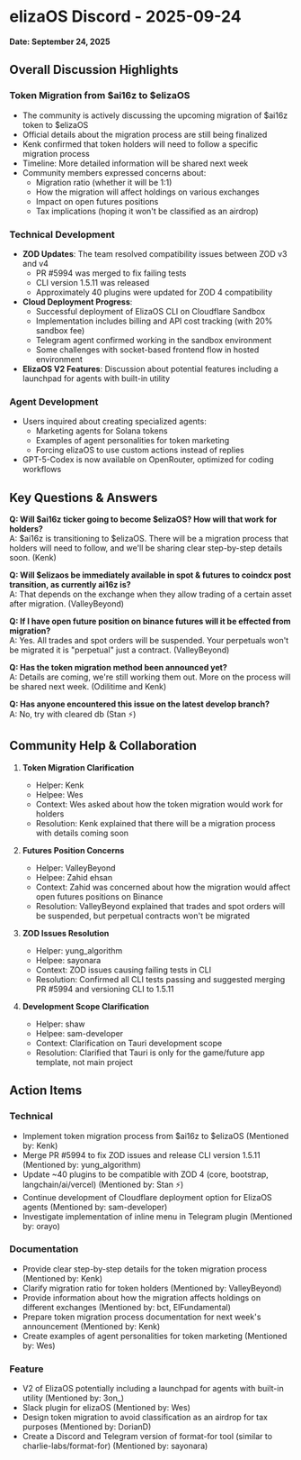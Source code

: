# elizaOS Discord - 2025-09-24

**Date: September 24, 2025**

## Overall Discussion Highlights

### Token Migration from $ai16z to $elizaOS
- The community is actively discussing the upcoming migration of $ai16z token to $elizaOS
- Official details about the migration process are still being finalized
- Kenk confirmed that token holders will need to follow a specific migration process
- Timeline: More detailed information will be shared next week
- Community members expressed concerns about:
  - Migration ratio (whether it will be 1:1)
  - How the migration will affect holdings on various exchanges
  - Impact on open futures positions
  - Tax implications (hoping it won't be classified as an airdrop)

### Technical Development
- **ZOD Updates**: The team resolved compatibility issues between ZOD v3 and v4
  - PR #5994 was merged to fix failing tests
  - CLI version 1.5.11 was released
  - Approximately 40 plugins were updated for ZOD 4 compatibility
- **Cloud Deployment Progress**:
  - Successful deployment of ElizaOS CLI on Cloudflare Sandbox
  - Implementation includes billing and API cost tracking (with 20% sandbox fee)
  - Telegram agent confirmed working in the sandbox environment
  - Some challenges with socket-based frontend flow in hosted environment
- **ElizaOS V2 Features**: Discussion about potential features including a launchpad for agents with built-in utility

### Agent Development
- Users inquired about creating specialized agents:
  - Marketing agents for Solana tokens
  - Examples of agent personalities for token marketing
  - Forcing elizaOS to use custom actions instead of replies
- GPT-5-Codex is now available on OpenRouter, optimized for coding workflows

## Key Questions & Answers

**Q: Will $ai16z ticker going to become $elizaOS? How will that work for holders?**  
A: $ai16z is transitioning to $elizaOS. There will be a migration process that holders will need to follow, and we'll be sharing clear step-by-step details soon. (Kenk)

**Q: Will $elizaos be immediately available in spot & futures to coindcx post transition, as currently ai16z is?**  
A: That depends on the exchange when they allow trading of a certain asset after migration. (ValleyBeyond)

**Q: If I have open future position on binance futures will it be effected from migration?**  
A: Yes. All trades and spot orders will be suspended. Your perpetuals won't be migrated it is "perpetual" just a contract. (ValleyBeyond)

**Q: Has the token migration method been announced yet?**  
A: Details are coming, we're still working them out. More on the process will be shared next week. (Odilitime and Kenk)

**Q: Has anyone encountered this issue on the latest develop branch?**  
A: No, try with cleared db (Stan ⚡)

## Community Help & Collaboration

1. **Token Migration Clarification**
   - Helper: Kenk
   - Helpee: Wes
   - Context: Wes asked about how the token migration would work for holders
   - Resolution: Kenk explained that there will be a migration process with details coming soon

2. **Futures Position Concerns**
   - Helper: ValleyBeyond
   - Helpee: Zahid ehsan
   - Context: Zahid was concerned about how the migration would affect open futures positions on Binance
   - Resolution: ValleyBeyond explained that trades and spot orders will be suspended, but perpetual contracts won't be migrated

3. **ZOD Issues Resolution**
   - Helper: yung_algorithm
   - Helpee: sayonara
   - Context: ZOD issues causing failing tests in CLI
   - Resolution: Confirmed all CLI tests passing and suggested merging PR #5994 and versioning CLI to 1.5.11

4. **Development Scope Clarification**
   - Helper: shaw
   - Helpee: sam-developer
   - Context: Clarification on Tauri development scope
   - Resolution: Clarified that Tauri is only for the game/future app template, not main project

## Action Items

### Technical
- Implement token migration process from $ai16z to $elizaOS (Mentioned by: Kenk)
- Merge PR #5994 to fix ZOD issues and release CLI version 1.5.11 (Mentioned by: yung_algorithm)
- Update ~40 plugins to be compatible with ZOD 4 (core, bootstrap, langchain/ai/vercel) (Mentioned by: Stan ⚡)
- Continue development of Cloudflare deployment option for ElizaOS agents (Mentioned by: sam-developer)
- Investigate implementation of inline menu in Telegram plugin (Mentioned by: orayo)

### Documentation
- Provide clear step-by-step details for the token migration process (Mentioned by: Kenk)
- Clarify migration ratio for token holders (Mentioned by: ValleyBeyond)
- Provide information about how the migration affects holdings on different exchanges (Mentioned by: bct, ElFundamental)
- Prepare token migration process documentation for next week's announcement (Mentioned by: Kenk)
- Create examples of agent personalities for token marketing (Mentioned by: Wes)

### Feature
- V2 of ElizaOS potentially including a launchpad for agents with built-in utility (Mentioned by: 3on_)
- Slack plugin for elizaOS (Mentioned by: Wes)
- Design token migration to avoid classification as an airdrop for tax purposes (Mentioned by: DorianD)
- Create a Discord and Telegram version of format-for tool (similar to charlie-labs/format-for) (Mentioned by: sayonara)